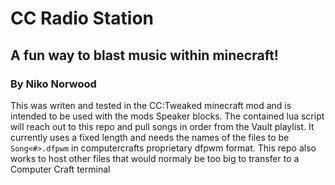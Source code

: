# CC Radio Station
## A fun way to blast music within minecraft!
### By Niko Norwood

This was writen and tested in the CC:Tweaked minecraft mod and is intended to be used with the mods Speaker blocks. The contained lua script will reach out to this repo and pull songs in order from the Vault playlist. It currently uses a fixed length and needs the names of the files to be `Song<#>.dfpwm` in computercrafts proprietary dfpwm format. This repo also works to host other files that would normaly be too big to transfer to a Computer Craft terminal
